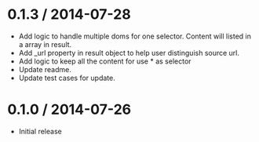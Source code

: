 0.1.3 / 2014-07-28
==================

  * Add logic to handle multiple doms for one selector. Content will listed in a array in result.
  * Add _url property in result object to help user distinguish source url.
  * Add logic to keep all the content for use * as selector
  * Update readme.
  * Update test cases for update.


0.1.0 / 2014-07-26
==================

  * Initial release